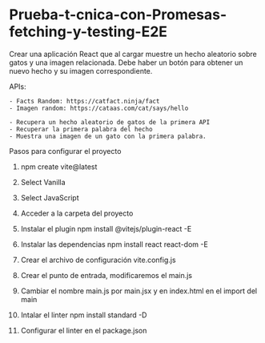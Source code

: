 # Prueba-t-cnica-con-Promesas-fetching-y-testing-E2E
Crear una aplicación React que al cargar muestre un hecho aleatorio sobre gatos y una imagen relacionada. Debe haber un botón para obtener un nuevo hecho y su imagen correspondiente.

APIs:

    - Facts Random: https://catfact.ninja/fact
    - Imagen random: https://cataas.com/cat/says/hello
    
    - Recupera un hecho aleatorio de gatos de la primera API
    - Recuperar la primera palabra del hecho
    - Muestra una imagen de un gato con la primera palabra.


Pasos para configurar el proyecto

1. npm create vite@latest

2. Select Vanilla

3. Select JavaScript

4. Acceder a la carpeta del proyecto

5. Instalar el plugin npm install @vitejs/plugin-react -E

6. Instalar las dependencias npm install react react-dom -E

7. Crear el archivo de configuración vite.config.js

8. Crear el punto de entrada, modificaremos el main.js

9. Cambiar el nombre main.js por main.jsx y en index.html en el import del main

10. Intalar el linter npm install standard -D

11. Configurar el linter en el package.json